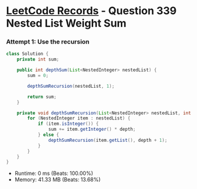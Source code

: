 # [LeetCode Records](../../README.md) - Question 339 Nested List Weight Sum

### Attempt 1: Use the recursion
```java
class Solution {
    private int sum;

    public int depthSum(List<NestedInteger> nestedList) {
        sum = 0;

        depthSumRecursion(nestedList, 1);

        return sum;
    }

    private void depthSumRecursion(List<NestedInteger> nestedList, int depth) {
        for (NestedInteger item : nestedList) {
            if (item.isInteger()) {
                sum += item.getInteger() * depth;
            } else {
                depthSumRecursion(item.getList(), depth + 1);
            }
        }
    }
}
```
- Runtime: 0 ms (Beats: 100.00%)
- Memory: 41.33 MB (Beats: 13.68%)

<br>

